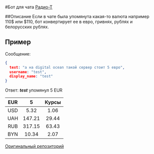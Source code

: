 #Бот для чата [Радио-Т](https://chat.radio-t.com)

##Описание
Если в чате была упомянута какая-то валюта например 110$ или $110, бот конвертирует ее в евро, гривнях, рублях и белорусских рублях.

## Пример
Сообщение:
```json
{
  text: "а на digital ocean такой сервер стоит 5 евро",
  username: "test",
  display_name: "test"
}
```

Ответ:
**_test_** упомянул 5 EUR


| EUR           | 5              | Курсы           |
|:-------------:|:--------------:|:---------------:|
| USD           | 5.32           | 1.06            |
| UAH           | 147.21           | 29.44            |
| RUB           | 317.15           | 63.43            |
| BYN           | 10.34           | 2.07            |

[Оригинальный репозиторий](https://github.com/exelban/money-bot)
